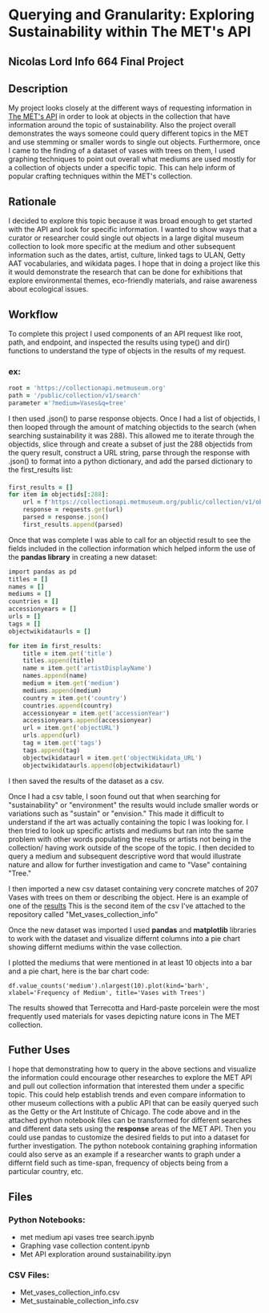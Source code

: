 # Querying and Granularity: Exploring Sustainability within The MET's API 

## Nicolas Lord Info 664 Final Project 

## Description
My project looks closely at the different ways of requesting information in [The MET's API](https://metmuseum.github.io/) in order to look at objects in the collection that have information around the topic of sustainability. Also the project overall demonstrates the ways someone could query different topics in the MET and use stemming or smaller words to single out objects. Furthermore, once I came to the finding of a dataset of vases with trees on them, I used graphing techniques to point out overall what mediums are used mostly for a collection of objects under a specific topic. This can help inform of popular crafting techniques within the MET's collection. 

## Rationale 
I decided to explore this topic because it was broad enough to get started with the API and look for specific information. I wanted to show ways that a curator or researcher could single out objects in a large digital museum collection to look more specific at the medium and other subsequent information such as the dates, artist, culture, linked tags to ULAN, Getty AAT vocabularies, and wikidata pages. I hope that in doing a project like this it would demonstrate the research that can be done for exhibitions that explore environmental themes, eco-friendly materials, and raise awareness about ecological issues.

## Workflow
To complete this project I used components of an API request like root, path, and endpoint, and inspected the results using type() and dir() functions to understand the type of objects in the results of my request. 

### ex:

```Ruby
root = 'https://collectionapi.metmuseum.org'
path = '/public/collection/v1/search'
parameter ='?medium=Vases&q=tree'
```

I then used .json() to parse response objects. 
Once I had a list of objectids, I then looped through the amount of matching objectids to the search (when searching sustainability it was 288). This allowed me to iterate through the objectids, slice through and create a subset of just the 288 objectids from the query result, construct a URL string, parse through the response with .json() to format into a python dictionary, and add the parsed dictionary to the first_results list: 

####
```Ruby
first_results = []
for item in objectids[:288]:
    url = f'https://collectionapi.metmuseum.org/public/collection/v1/objects/{item}'
    response = requests.get(url)
    parsed = response.json()
    first_results.append(parsed)
```
Once that was complete I was able to call for an objectid result to see the fields included in the collection information which helped inform the use of the **pandas library** in creating a new dataset: 


```Ruby
import pandas as pd 
titles = []
names = []
mediums = []
countries = []
accessionyears = []
urls = []
tags = []
objectwikidataurls = []

for item in first_results:
    title = item.get('title')
    titles.append(title)
    name = item.get('artistDisplayName')
    names.append(name)
    medium = item.get('medium')
    mediums.append(medium)
    country = item.get('country')
    countries.append(country)
    accessionyear = item.get('accessionYear')
    accessionyears.append(accessionyear)
    url = item.get('objectURL')
    urls.append(url)
    tag = item.get('tags')
    tags.append(tag)
    objectwikidataurl = item.get('objectWikidata_URL')
    objectwikidataurls.append(objectwikidataurl)
```

I then saved the results of the dataset as a csv. 

Once I had a csv table, I soon found out that when searching for "sustainability" or "environment" the results would include smaller words or variations such as "sustain" or "envision." This made it difficult to understand if the art was actually containing the topic I was looking for. I then tried to look up specific artists and mediums but ran into the same problem with other words populating the results or artists not being in the collection/ having work outside of the scope of the topic. I then decided to query a medium and subsequent descriptive word that would illustrate nature and allow for further investigation and came to "Vase" containing "Tree."

I then imported a new csv dataset containing very concrete matches of 207 Vases with trees on them or describing the object. Here is an example of one of the [results](https://www.metmuseum.org/art/collection/search/254190) This is the second item of the csv I've attached to the repository called "Met_vases_collection_info"

Once the new dataset was imported I used **pandas** and **matplotlib** libraries to work with the dataset and visualize differnt columns into a pie chart showing differnt mediums within the vase collection. 

I plotted the mediums that were mentioned in at least 10 objects into a bar and a pie chart, here is the bar chart code:  

`df.value_counts('medium').nlargest(10).plot(kind='barh', xlabel='Frequency of Medium', title='Vases with Trees')` 


The results showed that Terrecotta and Hard-paste porcelein were the most frequently used materials for vases depicting nature icons in The MET collection. 

## Futher Uses
I hope that demonstrating how to query in the above sections and visualize the information could encourage other researches to explore the MET API and pull out collection information that interested them under a specific topic. This could help establish trends and even compare information to other museum collections with a public API that can be easily queryed such as the Getty or the Art Institute of Chicago. The code above and in the attached python notebook files can be transformed for different searches and different data sets using the **response** areas of the MET API. Then you could use pandas to customize the desired fields to put into a dataset for further investigation. The python notebook containing graphing information could also serve as an example if a researcher wants to graph under a differnt field such as time-span, frequency of objects being from a particular country, etc. 

## Files
### Python Notebooks:
- met medium api vases tree search.ipynb
- Graphing vase collection content.ipynb
- Met API exploration around sustainability.ipyn

### CSV Files: 
- Met_vases_collection_info.csv
- Met_sustainable_collection_info.csv


